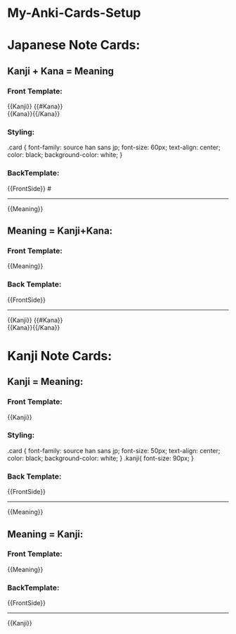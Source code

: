 # My-Anki-Cards-Setup

# Japanese Note Cards:
## Kanji + Kana = Meaning
### Front Template:
{{Kanji}}
{{#Kana}}<br>{{Kana}}{{/Kana}}

### Styling:
.card {
 font-family: source han sans jp;
 font-size: 60px;
 text-align: center;
 color: black;
background-color: white;
}

### BackTemplate:
{{FrontSide}}
#<hr id=answer>
{{Meaning}}

## Meaning = Kanji+Kana:
### Front Template:
{{Meaning}}

### Back Template:
{{FrontSide}}
<hr id=answer>
{{Kanji}}
{{#Kana}}<br>{{Kana}}{{/Kana}}




# Kanji Note Cards:
## Kanji = Meaning:
### Front Template:
<div class='kanji'>{{Kanji}}</div>

### Styling:
.card {
 font-family: source han sans jp;
 font-size: 50px;
 text-align: center;
 color: black;
background-color: white;
}
.kanji{
font-size: 90px;
}

### Back Template:
{{FrontSide}}
<hr id=answer>
{{Meaning}}

## Meaning = Kanji:
### Front Template:
{{Meaning}}

### BackTemplate:
{{FrontSide}}
<hr id=answer>
<div class='kanji'>{{Kanji}}</div>
